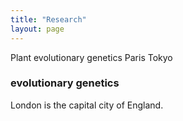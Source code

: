 ```yaml
---
title: "Research"
layout: page
---
```

<div class="tab">
  <a class="tablinks active">Plant evolutionary genetics</a>
  <a class="tablinks">Paris</a>
  <a class="tablinks">Tokyo</a>
</div>
<div class="tabcontent" style="display: block;">
  <h3>evolutionary genetics</h3>
  <p>London is the capital city of England.</p>
</div>
